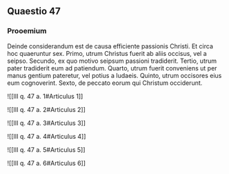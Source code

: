 ## Quaestio 47

### Prooemium

Deinde considerandum est de causa efficiente passionis Christi. Et circa hoc quaeruntur sex. Primo, utrum Christus fuerit ab aliis occisus, vel a seipso. Secundo, ex quo motivo seipsum passioni tradiderit. Tertio, utrum pater tradiderit eum ad patiendum. Quarto, utrum fuerit conveniens ut per manus gentium pateretur, vel potius a Iudaeis. Quinto, utrum occisores eius eum cognoverint. Sexto, de peccato eorum qui Christum occiderunt.

![[III q. 47 a. 1#Articulus 1]]

![[III q. 47 a. 2#Articulus 2]]

![[III q. 47 a. 3#Articulus 3]]

![[III q. 47 a. 4#Articulus 4]]

![[III q. 47 a. 5#Articulus 5]]

![[III q. 47 a. 6#Articulus 6]]

